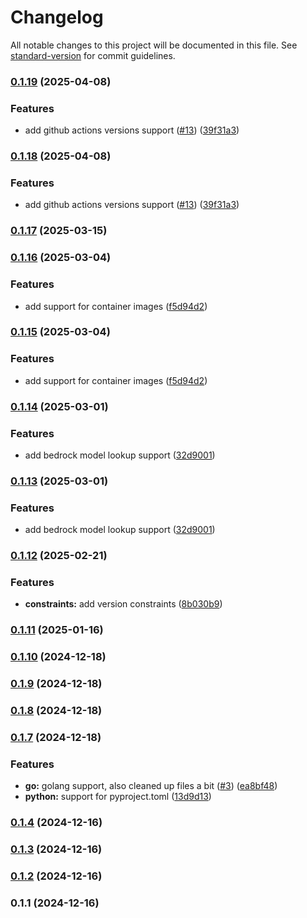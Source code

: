 # Changelog

All notable changes to this project will be documented in this file. See [standard-version](https://github.com/conventional-changelog/standard-version) for commit guidelines.

### [0.1.19](https://github.com/sammcj/mcp-package-version/compare/v0.1.17...v0.1.19) (2025-04-08)


### Features

* add github actions versions support ([#13](https://github.com/sammcj/mcp-package-version/issues/13)) ([39f31a3](https://github.com/sammcj/mcp-package-version/commit/39f31a36102a4993a1be7c8123a9e67fce91c034))

### [0.1.18](https://github.com/sammcj/mcp-package-version/compare/v0.1.17...v0.1.18) (2025-04-08)


### Features

* add github actions versions support ([#13](https://github.com/sammcj/mcp-package-version/issues/13)) ([39f31a3](https://github.com/sammcj/mcp-package-version/commit/39f31a36102a4993a1be7c8123a9e67fce91c034))

### [0.1.17](https://github.com/sammcj/mcp-package-version/compare/v0.1.16...v0.1.17) (2025-03-15)

### [0.1.16](https://github.com/sammcj/mcp-package-version/compare/v0.1.14...v0.1.16) (2025-03-04)


### Features

* add support for container images ([f5d94d2](https://github.com/sammcj/mcp-package-version/commit/f5d94d24be268e4f8635956751741387e7c18543))

### [0.1.15](https://github.com/sammcj/mcp-package-version/compare/v0.1.14...v0.1.15) (2025-03-04)


### Features

* add support for container images ([f5d94d2](https://github.com/sammcj/mcp-package-version/commit/f5d94d24be268e4f8635956751741387e7c18543))

### [0.1.14](https://github.com/sammcj/mcp-package-version/compare/v0.1.12...v0.1.14) (2025-03-01)


### Features

* add bedrock model lookup support ([32d9001](https://github.com/sammcj/mcp-package-version/commit/32d9001a84e53ccd1265ab28b45cc77a05c253e4))

### [0.1.13](https://github.com/sammcj/mcp-package-version/compare/v0.1.12...v0.1.13) (2025-03-01)


### Features

* add bedrock model lookup support ([32d9001](https://github.com/sammcj/mcp-package-version/commit/32d9001a84e53ccd1265ab28b45cc77a05c253e4))

### [0.1.12](https://github.com/sammcj/mcp-package-version/compare/v0.1.11...v0.1.12) (2025-02-21)


### Features

* **constraints:** add version constraints ([8b030b9](https://github.com/sammcj/mcp-package-version/commit/8b030b960629abdd24610d75a42cb2159ca8ae7d))

### [0.1.11](https://github.com/sammcj/mcp-package-version/compare/v0.1.10...v0.1.11) (2025-01-16)

### [0.1.10](https://github.com/sammcj/mcp-package-version/compare/v0.1.8...v0.1.10) (2024-12-18)

### [0.1.9](https://github.com/sammcj/mcp-package-version/compare/v0.1.8...v0.1.9) (2024-12-18)

### [0.1.8](https://github.com/sammcj/mcp-package-version/compare/v0.1.7...v0.1.8) (2024-12-18)

### [0.1.7](https://github.com/sammcj/mcp-package-version/compare/v0.1.6...v0.1.7) (2024-12-18)


### Features

* **go:** golang support, also cleaned up files a bit ([#3](https://github.com/sammcj/mcp-package-version/issues/3)) ([ea8bf48](https://github.com/sammcj/mcp-package-version/commit/ea8bf48fd5db29ea7b3bde390d2f9c306d24a337))
* **python:** support for pyproject.toml ([13d9d13](https://github.com/sammcj/mcp-package-version/commit/13d9d13f51c9d745ca518814df198d46ff2d85fd))

### [0.1.4](https://github.com/sammcj/mcp-package-version/compare/v0.1.3...v0.1.4) (2024-12-16)

### [0.1.3](https://github.com/sammcj/mcp-package-version/compare/v0.1.1...v0.1.3) (2024-12-16)

### [0.1.2](https://github.com/sammcj/mcp-package-version/compare/v0.1.1...v0.1.2) (2024-12-16)

### 0.1.1 (2024-12-16)
